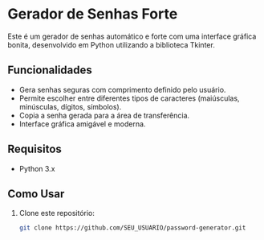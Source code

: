 # Gerador de Senhas Forte

Este é um gerador de senhas automático e forte com uma interface gráfica bonita, desenvolvido em Python utilizando a biblioteca Tkinter.

## Funcionalidades

- Gera senhas seguras com comprimento definido pelo usuário.
- Permite escolher entre diferentes tipos de caracteres (maiúsculas, minúsculas, dígitos, símbolos).
- Copia a senha gerada para a área de transferência.
- Interface gráfica amigável e moderna.

## Requisitos

- Python 3.x

## Como Usar

1. Clone este repositório:
   ```sh
   git clone https://github.com/SEU_USUARIO/password-generator.git
